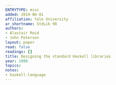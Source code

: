 ```yaml
---
ENTRYTYPE: misc
added: 2019-06-01
affiliation: Yale University
ar_shortname: StdLib 98
authors:
- Alastair Reid
- John Peterson
layout: paper
read: false
readings: []
title: Designing the standard Haskell libraries
year: 1998
topics:
notes:
- haskell-language
---
```

